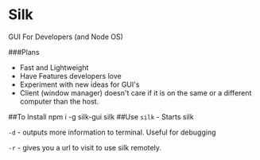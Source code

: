 # Silk

GUI For Developers (and Node OS)


###Plans
- Fast and Lightweight
- Have Features developers love
- Experiment with new ideas for GUI's
- Client (window manager) doesn't care if it is on the same or a different computer than the host.

##To Install
    npm i -g silk-gui 
    silk
##Use
`silk` - Starts silk

`-d` - outputs more information to terminal.  Useful for debugging

`-r` - gives you a url to visit to use silk remotely.
